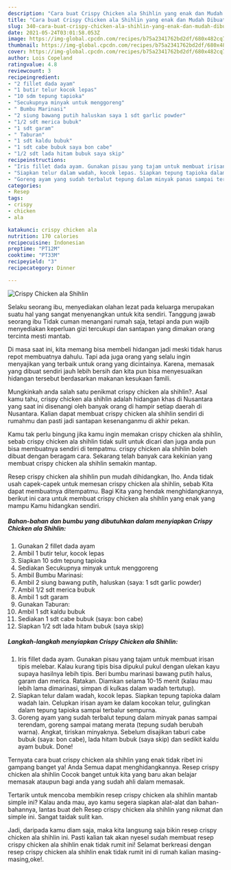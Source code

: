 ```yaml
---
description: "Cara buat Crispy Chicken ala Shihlin yang enak dan Mudah Dibuat"
title: "Cara buat Crispy Chicken ala Shihlin yang enak dan Mudah Dibuat"
slug: 340-cara-buat-crispy-chicken-ala-shihlin-yang-enak-dan-mudah-dibuat
date: 2021-05-24T03:01:58.053Z
image: https://img-global.cpcdn.com/recipes/b75a2341762bd2df/680x482cq70/crispy-chicken-ala-shihlin-foto-resep-utama.jpg
thumbnail: https://img-global.cpcdn.com/recipes/b75a2341762bd2df/680x482cq70/crispy-chicken-ala-shihlin-foto-resep-utama.jpg
cover: https://img-global.cpcdn.com/recipes/b75a2341762bd2df/680x482cq70/crispy-chicken-ala-shihlin-foto-resep-utama.jpg
author: Lois Copeland
ratingvalue: 4.8
reviewcount: 3
recipeingredient:
- "2 fillet dada ayam"
- "1 butir telur kocok lepas"
- "10 sdm tepung tapioka"
- "Secukupnya minyak untuk menggoreng"
- " Bumbu Marinasi"
- "2 siung bawang putih haluskan saya 1 sdt garlic powder"
- "1/2 sdt merica bubuk"
- "1 sdt garam"
- " Taburan"
- "1 sdt kaldu bubuk"
- "1 sdt cabe bubuk saya bon cabe"
- "1/2 sdt lada hitam bubuk saya skip"
recipeinstructions:
- "Iris fillet dada ayam. Gunakan pisau yang tajam untuk membuat irisan tipis melebar. Kalau kurang tipis bisa dipukul pukul dengan ulekan kayu supaya hasilnya lebih tipis. Beri bumbu marinasi bawang putih halus, garam dan merica. Ratakan. Diamkan selama 10-15 menit (kalau mau lebih lama dimarinasi, simpan di kulkas dalam wadah tertutup)."
- "Siapkan telur dalam wadah, kocok lepas. Siapkan tepung tapioka dalam wadah lain. Celupkan irisan ayam ke dalam kocokan telur, gulingkan dalam tepung tapioka sampai terbalur sempurna."
- "Goreng ayam yang sudah terbalut tepung dalam minyak panas sampai terendam, goreng sampai matang merata (tepung sudah berubah warna). Angkat, tiriskan minyaknya. Sebelum disajikan taburi cabe bubuk (saya: bon cabe), lada hitam bubuk (saya skip) dan sedikit kaldu ayam bubuk. Done!"
categories:
- Resep
tags:
- crispy
- chicken
- ala

katakunci: crispy chicken ala 
nutrition: 170 calories
recipecuisine: Indonesian
preptime: "PT12M"
cooktime: "PT33M"
recipeyield: "3"
recipecategory: Dinner

---
```



![Crispy Chicken ala Shihlin](https://img-global.cpcdn.com/recipes/b75a2341762bd2df/680x482cq70/crispy-chicken-ala-shihlin-foto-resep-utama.jpg)

Selaku seorang ibu, menyediakan olahan lezat pada keluarga merupakan suatu hal yang sangat menyenangkan untuk kita sendiri. Tanggung jawab seorang ibu Tidak cuman menangani rumah saja, tetapi anda pun wajib menyediakan keperluan gizi tercukupi dan santapan yang dimakan orang tercinta mesti mantab.

Di masa  saat ini, kita memang bisa membeli hidangan jadi meski tidak harus repot membuatnya dahulu. Tapi ada juga orang yang selalu ingin menyajikan yang terbaik untuk orang yang dicintainya. Karena, memasak yang dibuat sendiri jauh lebih bersih dan kita pun bisa menyesuaikan hidangan tersebut berdasarkan makanan kesukaan famili. 



Mungkinkah anda salah satu penikmat crispy chicken ala shihlin?. Asal kamu tahu, crispy chicken ala shihlin adalah hidangan khas di Nusantara yang saat ini disenangi oleh banyak orang di hampir setiap daerah di Nusantara. Kalian dapat membuat crispy chicken ala shihlin sendiri di rumahmu dan pasti jadi santapan kesenanganmu di akhir pekan.

Kamu tak perlu bingung jika kamu ingin memakan crispy chicken ala shihlin, sebab crispy chicken ala shihlin tidak sulit untuk dicari dan juga anda pun bisa membuatnya sendiri di tempatmu. crispy chicken ala shihlin boleh dibuat dengan beragam cara. Sekarang telah banyak cara kekinian yang membuat crispy chicken ala shihlin semakin mantap.

Resep crispy chicken ala shihlin pun mudah dihidangkan, lho. Anda tidak usah capek-capek untuk memesan crispy chicken ala shihlin, sebab Kita dapat membuatnya ditempatmu. Bagi Kita yang hendak menghidangkannya, berikut ini cara untuk membuat crispy chicken ala shihlin yang enak yang mampu Kamu hidangkan sendiri.

<!--inarticleads1-->

##### Bahan-bahan dan bumbu yang dibutuhkan dalam menyiapkan Crispy Chicken ala Shihlin:

1. Gunakan 2 fillet dada ayam
1. Ambil 1 butir telur, kocok lepas
1. Siapkan 10 sdm tepung tapioka
1. Sediakan Secukupnya minyak untuk menggoreng
1. Ambil  Bumbu Marinasi:
1. Ambil 2 siung bawang putih, haluskan (saya: 1 sdt garlic powder)
1. Ambil 1/2 sdt merica bubuk
1. Ambil 1 sdt garam
1. Gunakan  Taburan:
1. Ambil 1 sdt kaldu bubuk
1. Sediakan 1 sdt cabe bubuk (saya: bon cabe)
1. Siapkan 1/2 sdt lada hitam bubuk (saya skip)




<!--inarticleads2-->

##### Langkah-langkah menyiapkan Crispy Chicken ala Shihlin:

1. Iris fillet dada ayam. Gunakan pisau yang tajam untuk membuat irisan tipis melebar. Kalau kurang tipis bisa dipukul pukul dengan ulekan kayu supaya hasilnya lebih tipis. Beri bumbu marinasi bawang putih halus, garam dan merica. Ratakan. Diamkan selama 10-15 menit (kalau mau lebih lama dimarinasi, simpan di kulkas dalam wadah tertutup).
1. Siapkan telur dalam wadah, kocok lepas. Siapkan tepung tapioka dalam wadah lain. Celupkan irisan ayam ke dalam kocokan telur, gulingkan dalam tepung tapioka sampai terbalur sempurna.
1. Goreng ayam yang sudah terbalut tepung dalam minyak panas sampai terendam, goreng sampai matang merata (tepung sudah berubah warna). Angkat, tiriskan minyaknya. Sebelum disajikan taburi cabe bubuk (saya: bon cabe), lada hitam bubuk (saya skip) dan sedikit kaldu ayam bubuk. Done!




Ternyata cara buat crispy chicken ala shihlin yang enak tidak ribet ini gampang banget ya! Anda Semua dapat menghidangkannya. Resep crispy chicken ala shihlin Cocok banget untuk kita yang baru akan belajar memasak ataupun bagi anda yang sudah ahli dalam memasak.

Tertarik untuk mencoba membikin resep crispy chicken ala shihlin mantab simple ini? Kalau anda mau, ayo kamu segera siapkan alat-alat dan bahan-bahannya, lantas buat deh Resep crispy chicken ala shihlin yang nikmat dan simple ini. Sangat taidak sulit kan. 

Jadi, daripada kamu diam saja, maka kita langsung saja bikin resep crispy chicken ala shihlin ini. Pasti kalian tak akan nyesel sudah membuat resep crispy chicken ala shihlin enak tidak rumit ini! Selamat berkreasi dengan resep crispy chicken ala shihlin enak tidak rumit ini di rumah kalian masing-masing,oke!.

